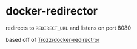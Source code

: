 # docker-redirector

redirects to `REDIRECT_URL` and listens on port 8080

based off of [Trozz/docker-redirectror](https://github.com/Trozz/docker-redirectror)